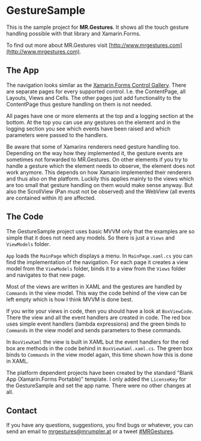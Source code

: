 # GestureSample #

This is the sample project for **MR.Gestures**. It shows all the touch gesture handling possible with that library and Xamarin.Forms.

To find out more about MR.Gestures visit [http://www.mrgestures.com](http://www.mrgestures.com).

## The App ##

The navigation looks similar as the [Xamarin.Forms Control Gallery](http://developer.xamarin.com/guides/cross-platform/xamarin-forms/controls/). There are separate pages for every supported control. I.e. the ContentPage, all Layouts, Views and Cells. The other pages just add functionality to the ContentPage thus gesture handling on them is not needed.

All pages have one or more elements at the top and a logging section at the bottom. At the top you can use any gestures on the element and in the logging section you see which events have been raised and which parameters were passed to the handlers.

Be aware that some of Xamarins renderers need gesture handling too. Depending on the way how they implemented it, the gesture events are sometimes not forwarded to MR.Gestures. On other elements if you try to handle a gesture which the element needs to observe, the element does not work anymore. This depends on how Xamarin implemented their renderers and thus also on the platform.
Luckily this applies mainly to the views which are too small that gesture handling on them would make sense anyway. But also the ScrollView (Pan must not be observed) and the WebView (all events are contained within it) are affected.
 
## The Code ##

The GestureSample project uses basic MVVM only that the examples are so simple that it does not need any models. So there is just a `Views` and `ViewModels` folder.

`App` loads the `MainPage` which displays a menu. In `MainPage.xaml.cs` you can find the implementation of the navigation. For each page it creates a view model from the `ViewModels` folder, binds it to a view from the `Views` folder and navigates to that new page.

Most of the views are written in XAML and the gestures are handled by `Commands` in the view model. This way the code behind of the view can be left empty which is how I think MVVM is done best.

If you write your views in code, then you should have a look at `BoxViewCode`. There the view and all the event handlers are created in code. The red box uses simple event handlers (lambda expressions) and the green binds to `Commands` in the view model and sends parameters to these commands.

In `BoxViewXaml` the view is built in XAML but the event handlers for the red box are methods in the code behind in `BoxViewXaml.xaml.cs`. The green box binds to `Commands` in the view model again, this time shown how this is done in XAML.

The platform dependent projects have been created by the standard "Blank App (Xamarin.Forms Portable)" template. I only added the `LicenseKey` for the GestureSample and set the app name. There were no other changes at all.  

## Contact ##

If you have any questions, suggestions, you find bugs or whatever, you can send an email to mrgestures@mrumpler.at or a tweet [#MRGestures](https://twitter.com/MRGestures).
